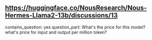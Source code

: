 ## https://huggingface.co/NousResearch/Nous-Hermes-Llama2-13b/discussions/13

contains_question: yes
question_part: What's the price for this model?
what's price for input and output per million token?